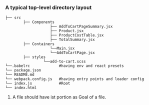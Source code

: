### A typical top-level directory layout

    ├── src
            ├── Components
                        ├── AddToCartPageSummary.jsx
                        ├── Product.jsx
                        ├── ProductCostTable.jsx
                        ├── TotalSummary.jsx
            ├── Containers
                        └──Main.jsx
                        └──AddToCartPage.jsx 
            ├── styles
                     └──add-to-cart.scss
    └──.babelrc             #having env and react presets
    └── package.json
    └── README.md
    └── webpack.config.js   #having entry points and loader config
    └── index.js            #Root 
    └── index.html      


1. A file should have ist portion as Goal of a file.
